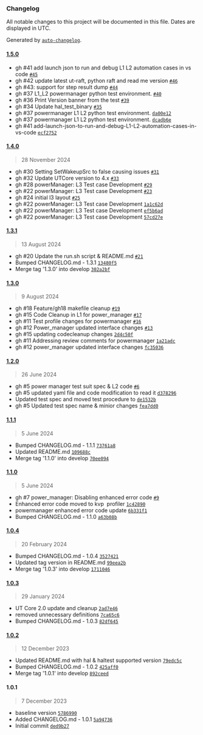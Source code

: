 ### Changelog

All notable changes to this project will be documented in this file. Dates are displayed in UTC.

Generated by [`auto-changelog`](https://github.com/CookPete/auto-changelog).

#### [1.5.0](https://github.com/rdkcentral/rdk-halif-test-power_manager/compare/1.4.0...1.5.0)

- gh #41 add launch json to run and debug L1 L2 automation cases in vs code [`#45`](https://github.com/rdkcentral/rdk-halif-test-power_manager/pull/45)
- gh #42 update latest ut-raft, python raft and read me version [`#46`](https://github.com/rdkcentral/rdk-halif-test-power_manager/pull/46)
- gh #43: support for step result dump [`#44`](https://github.com/rdkcentral/rdk-halif-test-power_manager/pull/44)
- gh #37 L1_L2 powermanager python test environment. [`#40`](https://github.com/rdkcentral/rdk-halif-test-power_manager/pull/40)
- gh #36 Print Version banner from the test [`#39`](https://github.com/rdkcentral/rdk-halif-test-power_manager/pull/39)
- gh #34 Update hal_test_binary [`#35`](https://github.com/rdkcentral/rdk-halif-test-power_manager/pull/35)
- gh #37 powermanager L1 L2 python test environment. [`da00e12`](https://github.com/rdkcentral/rdk-halif-test-power_manager/commit/da00e12dbf0906f6c6c94b3d7e5c04b292871a0d)
- gh #37 powermanager L1 L2 python test environment. [`dcadb6e`](https://github.com/rdkcentral/rdk-halif-test-power_manager/commit/dcadb6ebc041b30779f6f6d144549d630e6da806)
- gh #41 add-launch-json-to-run-and-debug-L1-L2-automation-cases-in-vs-code [`ecf2752`](https://github.com/rdkcentral/rdk-halif-test-power_manager/commit/ecf2752122548a5bb35f97619c1f57a480fc063c)

#### [1.4.0](https://github.com/rdkcentral/rdk-halif-test-power_manager/compare/1.3.1...1.4.0)

> 28 November 2024

- gh #30 Setting SetWakeupSrc to false causing issues [`#31`](https://github.com/rdkcentral/rdk-halif-test-power_manager/pull/31)
- gh #32 Update UTCore version to 4.x [`#33`](https://github.com/rdkcentral/rdk-halif-test-power_manager/pull/33)
- gh #28 powerManager: L3 Test case Development [`#29`](https://github.com/rdkcentral/rdk-halif-test-power_manager/pull/29)
-  gh #22 powerManager: L3 Test case Development [`#23`](https://github.com/rdkcentral/rdk-halif-test-power_manager/pull/23)
- gh #24 initial l3 layout [`#25`](https://github.com/rdkcentral/rdk-halif-test-power_manager/pull/25)
- gh #22 powerManager: L3 Test case Development [`1a1c62d`](https://github.com/rdkcentral/rdk-halif-test-power_manager/commit/1a1c62dbcf56a87ad7af3792f82d3219e4f778b8)
- gh #22 powerManager: L3 Test case Development [`ef5b6ad`](https://github.com/rdkcentral/rdk-halif-test-power_manager/commit/ef5b6ad14ecfa9acc7036f131c8f50fb95263451)
- gh #22 powerManager: L3 Test case Development [`57cd27e`](https://github.com/rdkcentral/rdk-halif-test-power_manager/commit/57cd27ecdacb3e32227d713a6466cf17647d0199)

#### [1.3.1](https://github.com/rdkcentral/rdk-halif-test-power_manager/compare/1.3.0...1.3.1)

> 13 August 2024

- gh #20 Update the run.sh script & README.md [`#21`](https://github.com/rdkcentral/rdk-halif-test-power_manager/pull/21)
- Bumped CHANGELOG.md - 1.3.1 [`13480f5`](https://github.com/rdkcentral/rdk-halif-test-power_manager/commit/13480f5f88def150680b178ed6095c144bfbc0e0)
- Merge tag '1.3.0' into develop [`302a2bf`](https://github.com/rdkcentral/rdk-halif-test-power_manager/commit/302a2bf0dc18186ad37b9bf3dbe88d11dc95b357)

#### [1.3.0](https://github.com/rdkcentral/rdk-halif-test-power_manager/compare/1.2.0...1.3.0)

> 9 August 2024

- gh #18 Feature/gh18 makefile cleanup [`#19`](https://github.com/rdkcentral/rdk-halif-test-power_manager/pull/19)
- gh #15 Code Cleanup in L1 for power_manager [`#17`](https://github.com/rdkcentral/rdk-halif-test-power_manager/pull/17)
- gh #11 Test profile changes for powermanager [`#16`](https://github.com/rdkcentral/rdk-halif-test-power_manager/pull/16)
- gh #12 Power_manager updated interface changes [`#13`](https://github.com/rdkcentral/rdk-halif-test-power_manager/pull/13)
- gh #15 updating codecleanup changes [`2d4c50f`](https://github.com/rdkcentral/rdk-halif-test-power_manager/commit/2d4c50fe025eb7847b37f14aaf88c7f4698276df)
- gh #11 Addressing review comments for powermanager [`1a21adc`](https://github.com/rdkcentral/rdk-halif-test-power_manager/commit/1a21adcf1afe1ad20fadbb7727bb16b431a7bd7f)
- gh #12 power_manager updated interface changes [`fc35036`](https://github.com/rdkcentral/rdk-halif-test-power_manager/commit/fc35036969e6a91e0bbe6542bd8be77f2a08195c)

#### [1.2.0](https://github.com/rdkcentral/rdk-halif-test-power_manager/compare/1.1.1...1.2.0)

> 26 June 2024

- gh #5 power manager test suit spec & L2 code [`#6`](https://github.com/rdkcentral/rdk-halif-test-power_manager/pull/6)
- gh #5 updated yaml file and code modification to read it [`d378296`](https://github.com/rdkcentral/rdk-halif-test-power_manager/commit/d37829635da85fbf4d4a19b0535157c594099839)
- Updated test spec and moved test procedure to [`de1532b`](https://github.com/rdkcentral/rdk-halif-test-power_manager/commit/de1532b0db176f31161eab357af55789a7d0c294)
- gh #5 Updated test spec name & minior changes [`fea7dd0`](https://github.com/rdkcentral/rdk-halif-test-power_manager/commit/fea7dd06bb1829e4707a4c501aafec097cdf6f70)

#### [1.1.1](https://github.com/rdkcentral/rdk-halif-test-power_manager/compare/1.1.0...1.1.1)

> 5 June 2024

- Bumped CHANGELOG.md - 1.1.1 [`73761a8`](https://github.com/rdkcentral/rdk-halif-test-power_manager/commit/73761a8fa3834bf11ad9e718efd92d7e67c78ba2)
- Updated README.md [`109688c`](https://github.com/rdkcentral/rdk-halif-test-power_manager/commit/109688cd13b21c5dfa00ac46263d3b2852c5ebfd)
- Merge tag '1.1.0' into develop [`70ee094`](https://github.com/rdkcentral/rdk-halif-test-power_manager/commit/70ee0946e1bdd9238edf14eef6a77af60b47fb21)

#### [1.1.0](https://github.com/rdkcentral/rdk-halif-test-power_manager/compare/1.0.4...1.1.0)

> 5 June 2024

- gh #7 power_manager: Disabling enhanced error code [`#9`](https://github.com/rdkcentral/rdk-halif-test-power_manager/pull/9)
- Enhanced error code moved to kvp  profiler [`1c42890`](https://github.com/rdkcentral/rdk-halif-test-power_manager/commit/1c42890496a51171e51c01b5500a3900734658d8)
- powermanager  enhanced error code update [`6b331f1`](https://github.com/rdkcentral/rdk-halif-test-power_manager/commit/6b331f1d23a5a6051da6f08c95d656364b03133a)
- Bumped CHANGELOG.md - 1.1.0 [`a63b08b`](https://github.com/rdkcentral/rdk-halif-test-power_manager/commit/a63b08b14f26684186371ee29f55871f8285fd67)

#### [1.0.4](https://github.com/rdkcentral/rdk-halif-test-power_manager/compare/1.0.3...1.0.4)

> 20 February 2024

- Bumped CHANGELOG.md - 1.0.4 [`3527421`](https://github.com/rdkcentral/rdk-halif-test-power_manager/commit/35274212bef835df181314a97aaac9ec35894285)
- Updated tag version in README.md [`99eea2b`](https://github.com/rdkcentral/rdk-halif-test-power_manager/commit/99eea2bdbc24594bc29a2a001aa9415e9153b9d6)
- Merge tag '1.0.3' into develop [`1711046`](https://github.com/rdkcentral/rdk-halif-test-power_manager/commit/17110463945a8ef0cee134fc40ef23d710fde471)

#### [1.0.3](https://github.com/rdkcentral/rdk-halif-test-power_manager/compare/1.0.2...1.0.3)

> 29 January 2024

- UT Core 2.0 update and cleanup [`2ad7e46`](https://github.com/rdkcentral/rdk-halif-test-power_manager/commit/2ad7e465aee6a51a45fc2061cfe06ccfdbac5a1a)
- removed unnecessary definitions [`7ca65c6`](https://github.com/rdkcentral/rdk-halif-test-power_manager/commit/7ca65c6b7a80eb8e9709bde929c808ec0c7d6674)
- Bumped CHANGELOG.md - 1.0.3 [`82df645`](https://github.com/rdkcentral/rdk-halif-test-power_manager/commit/82df645659a8a24e26db40225b6478af2008dfff)

#### [1.0.2](https://github.com/rdkcentral/rdk-halif-test-power_manager/compare/1.0.1...1.0.2)

> 12 December 2023

- Updated README.md with hal & haltest supported version [`79edc5c`](https://github.com/rdkcentral/rdk-halif-test-power_manager/commit/79edc5cea62aa4e3cff41493f8b85faa09e97308)
- Bumped CHANGELOG.md - 1.0.2 [`425aff0`](https://github.com/rdkcentral/rdk-halif-test-power_manager/commit/425aff0ee3e6b559ed0ddcfe3b1d9b737dd8c5cb)
- Merge tag '1.0.1' into develop [`892ceed`](https://github.com/rdkcentral/rdk-halif-test-power_manager/commit/892ceedbefc1474d128c411555ee764516197c78)

#### 1.0.1

> 7 December 2023

- baseline version [`5786990`](https://github.com/rdkcentral/rdk-halif-test-power_manager/commit/578699031542d3cc77d5991541faab869242aa05)
- Added CHANGELOG.md - 1.0.1 [`5a94736`](https://github.com/rdkcentral/rdk-halif-test-power_manager/commit/5a947360fa15a75bef592ae9b7e48fb2f400dd96)
- Initial commit [`ded9b27`](https://github.com/rdkcentral/rdk-halif-test-power_manager/commit/ded9b272db1d3b00c312593529b6e74a2328e013)
